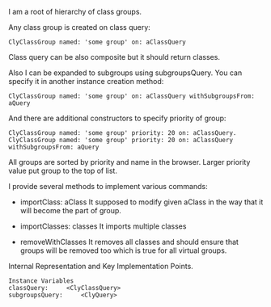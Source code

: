 I am a root of hierarchy of class groups.

Any class group is created on class query:

	ClyClassGroup named: 'some group' on: aClassQuery

Class query can be also composite but it should return classes.

Also I can be expanded to subgroups using subgroupsQuery. You can specify it in another instance creation method: 

	ClyClassGroup named: 'some group' on: aClassQuery withSubgroupsFrom: aQuery	

And there are additional constructors to specify priority of group:

	ClyClassGroup named: 'some group' priority: 20 on: aClassQuery.
	ClyClassGroup named: 'some group' priority: 20 on: aClassQuery withSubgroupsFrom: aQuery

All groups are sorted by priority and name in the browser. Larger priority value put group to the top of list.

I provide several methods to implement various commands: 

- importClass: aClass
It supposed to modify given aClass in the way that it will become the part of group.

- importClasses: classes 
It imports multiple classes
		 
- removeWithClasses
It removes all classes and should ensure that groups will be removed too which is true for all virtual groups.

Internal Representation and Key Implementation Points.

    Instance Variables
	classQuery:		<ClyClassQuery>
	subgroupsQuery:		<ClyQuery>